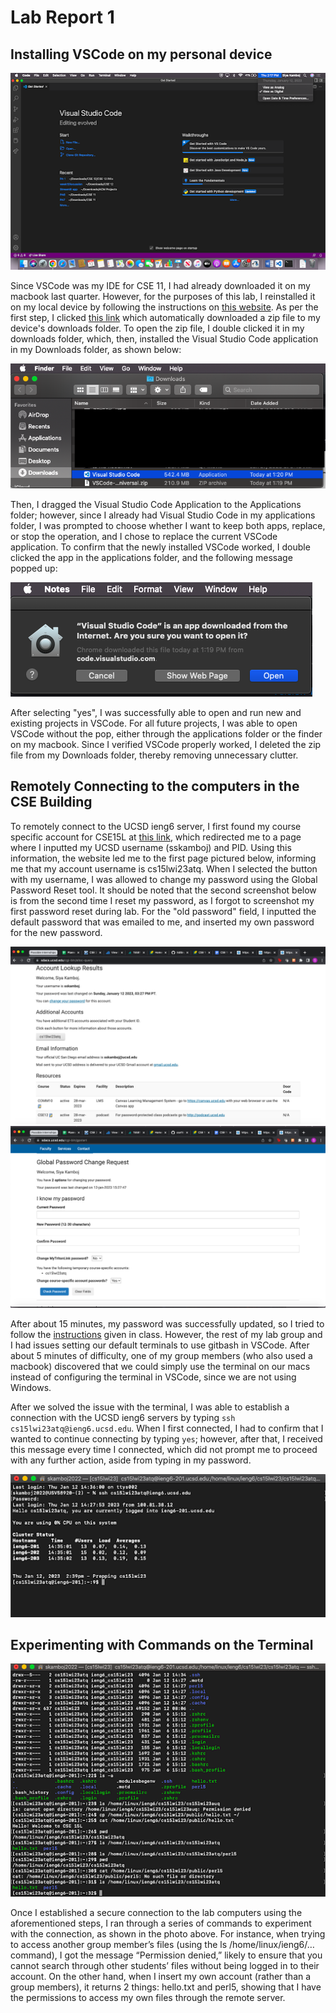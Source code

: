 # Lab Report 1

## Installing VSCode on my personal device

![Image](images/vscode_downloaded.png)

  Since VSCode was my IDE for CSE 11, I had already downloaded it on my macbook last quarter. However, for the purposes of this lab, I reinstalled it on my local device by following the instructions on [this website]( https://code.visualstudio.com/docs/setup/mac ). As per the first step, I clicked [this link]( https://go.microsoft.com/fwlink/?LinkID=534106 ) which automatically downloaded a zip file to my device's downloads folder. To open the zip file, I double clicked it in my downloads folder, which, then, installed the Visual Studio Code application in my Downloads folder, as shown below: 
  
![Image](images/VSCode_in_downloads_folder.png)

   Then, I dragged the Visual Studio Code Application to the Applications folder; however, since I already had Visual Studio Code in my applications folder, I was prompted to choose whether I want to keep both apps, replace, or stop the operation, and I chose to replace the current VSCode application. To confirm that the newly installed VSCode worked, I double clicked the app in the applications folder, and the following message popped up: 

![Image]( images/ensure_VSCode_safe.png )

   After selecting "yes", I was successfully able to open and run new and existing projects in VSCode. For all future projects, I was able to open VSCode without the pop, either through the applications folder or the finder on my macbook. Since I verified VSCode properly worked, I deleted the zip file from my Downloads folder, thereby removing unnecessary clutter. 

## Remotely Connecting to the computers in the CSE Building

  To remotely connect to the UCSD ieng6 server, I first found my course specific account for CSE15L at [this link]( https://sdacs.ucsd.edu/~icc/index.php ), which redirected me to a page where I inputted my UCSD username (sskamboj) and PID. Using this information, the website led me to the first page pictured below, informing me that my account username is cs15lwi23atq. When I selected the button with my username, I was allowed to change my password using the Global Password Reset tool. It should be noted that the second screenshot below is from the second time I reset my password, as I forgot to screenshot my first password reset during lab. For the "old password" field, I inputted the default password that was emailed to me, and inserted my own password for the new password.

![Image]( images/found_course_account.png )
![Image]( images/change_password_tool.png )
  
  After about 15 minutes, my password was successfully updated, so I tried to follow the [instructions]( https://ucsd-cse15l-w23.github.io/week/week1/#week-1-lab-report ) given in class. However, the rest of my lab group and I had issues setting our default terminals to use gitbash in VSCode. After about 5 minutes of difficulty, one of my group members (who also used a macbook) discovered that we could simply use the terminal on our macs instead of configuring the terminal in VSCode, since we are not using Windows. 
  
  After we solved the issue with the terminal, I was able to establish a connection with the UCSD ieng6 servers by typing `ssh cs15lwi23atq@ieng6.ucsd.edu`. When I first connected, I had to confirm that I wanted to continue connecting by typing `yes`; however, after that, I received this message every time I connected, which did not prompt me to proceed with any further action, aside from typing in my password. 
  
![Image](images/terminal.png)

## Experimenting with Commands on the Terminal

![Image](images/running_commands.png)

Once I established a secure connection to the lab computers using the aforementioned steps, I ran through a series of commands to experiment with the connection, as shown in the photo above. For instance, when trying to access another group member’s files (using the ls /home/linux/ieng6/… command), I got the message “Permission denied,” likely to ensure that you cannot search through other students’ files without being logged in to their account. On the other hand, when I insert my own account (rather than a group members), it returns 2 things: hello.txt and perl5, showing that I have the permissions to access my own files through the remote server.
